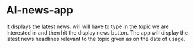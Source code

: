 # AI-news-app
It displays the latest news. will will have to type in the topic we are interested in and then hit the display news button.
The app will display the latest news headlines relevant to the topic given as on the date of usage.
